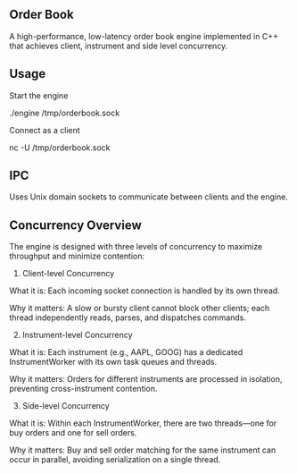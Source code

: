 ## Order Book

A high-performance, low-latency order book engine implemented in C++ that achieves client, instrument and side level concurrency.

## Usage

Start the engine

./engine /tmp/orderbook.sock

Connect as a client

nc -U /tmp/orderbook.sock

## IPC

Uses Unix domain sockets to communicate between clients and the engine.

## Concurrency Overview

The engine is designed with three levels of concurrency to maximize throughput and minimize contention:

1. Client-level Concurrency

What it is: Each incoming socket connection is handled by its own thread.

Why it matters: A slow or bursty client cannot block other clients; each thread independently reads, parses, and dispatches commands.

2. Instrument-level Concurrency

What it is: Each instrument (e.g., AAPL, GOOG) has a dedicated InstrumentWorker with its own task queues and threads.

Why it matters: Orders for different instruments are processed in isolation, preventing cross-instrument contention.

3. Side-level Concurrency

What it is: Within each InstrumentWorker, there are two threads—one for buy orders and one for sell orders.

Why it matters: Buy and sell order matching for the same instrument can occur in parallel, avoiding serialization on a single thread.


